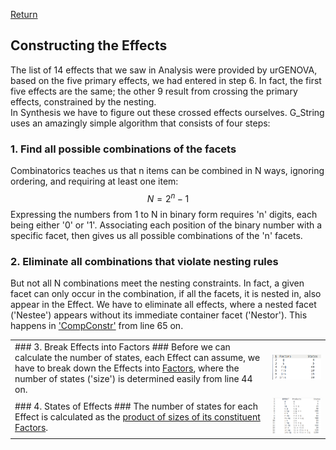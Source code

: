 [Return](professionals.md)

## Constructing the Effects ##
The list of 14 effects that we saw in Analysis were provided by urGENOVA, based on the five primary effects, we had entered in step 6. In fact, the first five effects are the same; the other 9 result from crossing the primary effects, constrained by the nesting.<br>
In Synthesis we have to figure out these crossed effects ourselves. G_String uses an amazingly simple algorithm that consists of four steps:
### 1. Find all possible combinations of the facets ###
Combinatorics teaches us that n items  can be combined in N ways, ignoring ordering, and requiring at least one item: $$N = 2^{n}-1$$ Expressing the numbers from 1 to N in binary form requires 'n' digits, each being either '0' or '1'. Associating each position of the binary number with a specific facet, then gives us all possible combinations of the 'n' facets.
### 2. Eliminate all combinations that violate nesting rules ###
But not all N combinations meet the nesting constraints. In fact, a given facet can only occur in the combination, if all the facets, it is nested in, also appear in the Effect. We have to eliminate all effects, where a nested facet ('Nestee') appears without its immediate container facet ('Nestor'). This happens in ['CompConstr'](../../../workbench/GS_L/src/utilities/CompConstrct.java) from line 65 on.
<table><tr><td>
### 3. Break Effects into Factors ###
Before we can calculate the number of states, each Effect can assume, we have to break down the Effects
into <a href = "../../../workbench/GS_L/src/utilities/Factor.java">Factors</a>, where the number of states ('size') is determined easily from line 44 on.
</td><td><img src= "img/factors.png"></tr><tr><td>
### 4. States of Effects ###
The number of states for each Effect is calculated as the <a href = "../../../workbench/GS_L/src/model/SampleSizeTree.java">product of sizes of its constituent Factors</a>. 
</td><td><img src= "img/effects.png"></tr></table>
